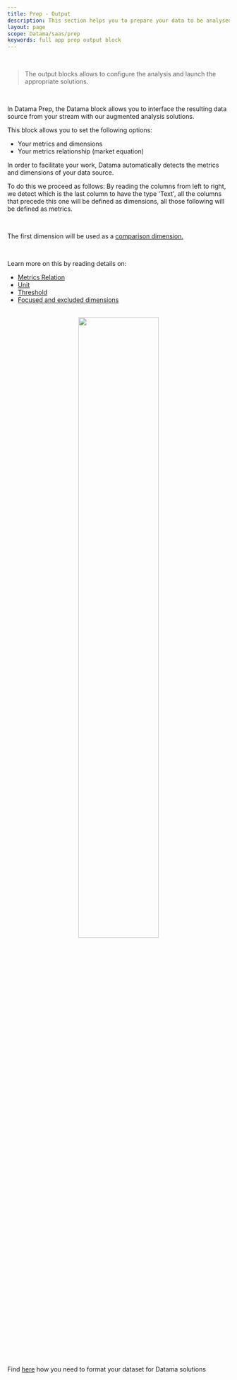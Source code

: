 ```yaml
---
title: Prep - Output
description: This section helps you to prepare your data to be analysed in the Output block
layout: page
scope: Datama/saas/prep
keywords: full app prep output block
---
```


<br>

> The output blocks allows to configure the analysis and launch the appropriate solutions.

<br>

In Datama Prep, the Datama block allows you to interface the resulting data source from your stream with our augmented analysis solutions.

This block allows you to set the following options:
- Your metrics and dimensions
- Your metrics relationship (market equation)

In order to facilitate your work, Datama automatically detects the metrics and dimensions of your data source.

To do this we proceed as follows: 
By reading the columns from left to right, we detect which is the last column to have the type 'Text', all the columns that precede this one will be defined as dimensions, all those following will be defined as metrics. 

<br>

The first dimension will be used as a [comparison dimension.]({{site.url}}/{{site.baseurl}}/core_app/new/interface/subheader/dimension_comparison.html)

<br>

Learn more on this by reading details on: 
- [Metrics Relation]({{site.url}}/{{site.baseurl}}/core_app/new/prep/interface/metrics_relation.html)
- [Unit]({{site.url}}/{{site.baseurl}}/core_app/new/prep/interface/unit.html)
- [Threshold]({{site.url}}/{{site.baseurl}}/core_app/new/prep/interface/threshold.html)
- [Focused and excluded dimensions]({{site.url}}/{{site.baseurl}}/core_app/new/prep/interface/focusExcluded_dimensions.html)

<br>

<center><img style="width:60%" src="{{site.url}}/{{site.baseurl}}/core_app/new/prep/interface/images/prep_blockOutput.png"/></center>



<br>

Find [here]({{site.url}}/{{site.baseurl}}/core_app/new/prep/dataset.html) how you need to format your dataset for Datama solutions
